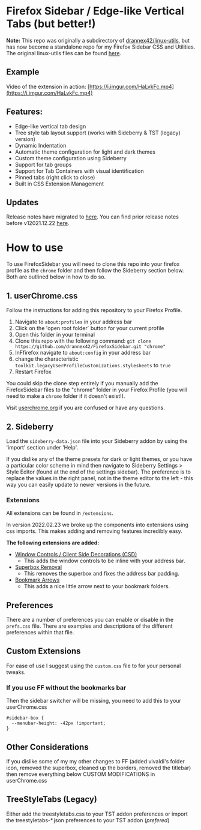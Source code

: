 # Firefox Sidebar / Edge-like Vertical Tabs (but better!)

**Note:** This repo was originally a subdirectory of [drannex42/linux-utils](https://github.com/drannex42//linux-utils/), but has now become a standalone repo for my Firefox Sidebar CSS and Utilities. The original linux-utils files can be found [here](https://github.com/drannex42/utils). 

## Example
Video of the extension in action: [https://i.imgur.com/HaLvkFc.mp4](https://i.imgur.com/HaLvkFc.mp4)

## Features: 
  - Edge-like vertical tab design 
  - Tree style tab layout support (works with Sideberry & TST (legacy) version) 
  - Dynamic Indentation
  - Automatic theme configuration for light and dark themes 
  - Custom theme configuration using Sideberry 
  - Support for tab groups 
  - Support for Tab Containers with visual identification
  - Pinned tabs (right click to close) 
  - Built in CSS Extension Management

## Updates

Release notes have migrated to [here](https://github.com/drannex42/FirefoxSidebar/releases). You can find prior release notes before v12021.12.22 [here](https://github.com/drannex42/FirefoxSidebar/releases/tag/v12021.12.22). 

# How to use

To use FirefoxSidebar you will need to clone this repo into your firefox profile as the `chrome` folder and then follow the Sideberry section below. Both are outlined below in how to do so. 

## 1. userChrome.css 

Follow the instructions for adding this repository to your Firefox Profile.

1. Navigate to `about:profiles` in your address bar
2. Click on the 'open root folder` button for your current profile 
3. Open this folder in your terminal
4. Clone this repo with the following command: `git clone https://github.com/drannex42/FirefoxSidebar.git "chrome"`
5. InFfirefox navigate to `about:config` in your address bar
6. change the characteristic `toolkit.legacyUserProfileCustomizations.stylesheets` to `true` 
7. Restart Firefox

You could skip the clone step entirely if you manually add the FirefoxSidebar files to the "chrome" folder in your Firefox Profile (you will need to make a `chrome` folder if it doesn't exist!). 

Visit [userchrome.org](https://www.userchrome.org/how-create-userchrome-css.html) if you are confused or have any questions. 

## 2. Sideberry

Load the `sideberry-data.json` file into your Sideberry addon by using the 'import' section under 'Help'. 

If you dislike any of the theme presets for dark or light themes, or you have a particular color scheme in mind then navigate to Sideberry Settings > Style Editor (found at the end of the settings sidebar). The preference is to replace the values in the right panel, not in the theme editor to the left - this way you can easily update to newer versions in the future.  

### Extensions

All extensions can be found in `/extensions`. 

In version 2022.02.23 we broke up the components into extensions using css imports. This makes adding and removing features incredibly easy. 

**The following extensions are added:**

- [Window Controls / Client Side Decorations (CSD)](/extensions/window_controls.css) 
  - This adds the window controls to be inline with your address bar.
- [Superbox Removal](/extensions/superbox_removal.css) 
  - This removes the superbox and fixes the address bar padding.
- [Bookmark Arrows](/extensions/bookmark_arrow.css) 
  - This adds a nice little arrow next to your bookmark folders.

## Preferences

There are a number of preferences you can enable or disable in the `prefs.css` file. There are examples and descriptions of the different preferences within that file.

## Custom Extensions

For ease of use I suggest using the `custom.css` file to for your personal tweaks. 

### If you use FF without the bookmarks bar

Then the sidebar switcher will be missing, you need to add this to your userChrome.css

```
#sidebar-box {
  --menubar-height: -42px !important;
}
```

## Other Considerations

If you dislike some of my my other changes to FF (added vivaldi's folder icon, removed the superbox, cleaned up the borders, removed the titlebar) then remove everything below CUSTOM MODIFICATIONS in userChrome.css


## TreeStyleTabs (Legacy)

Either add the treestyletabs.css to your TST addon preferences or import the treestyletabs-\*.json preferences to your TST addon (_prefered_)
